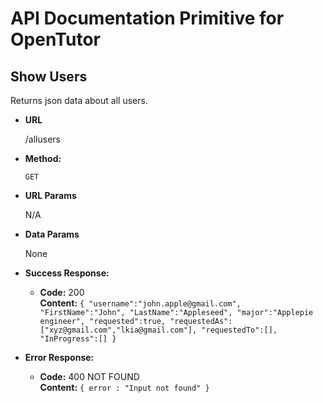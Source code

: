 # API Documentation Primitive for OpenTutor

**Show Users**
----
  Returns json data about all users.

* **URL**

  /allusers

* **Method:**

  `GET`
  
*  **URL Params**

    N/A

* **Data Params**

  None

* **Success Response:**

  * **Code:** 200 <br />
    **Content:** `{
                      "username":"john.apple@gmail.com",  
                      "FirstName":"John",
                      "LastName":"Appleseed",
                      "major":"Applepie engineer",
                      "requested":true,
                      "requestedAs":["xyz@gmail.com","lkia@gmail.com"],
                      "requestedTo":[],
                      "InProgress":[]
                  }`
 
* **Error Response:**

  * **Code:** 400 NOT FOUND <br />
    **Content:** `{ error : "Input not found" }`

